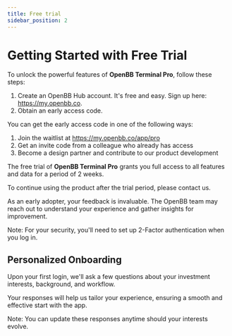 ```yaml
---
title: Free trial
sidebar_position: 2
---
```


# Getting Started with Free Trial

To unlock the powerful features of **OpenBB Terminal Pro**, follow these steps:

1. Create an OpenBB Hub account. It's free and easy. Sign up here: https://my.openbb.co.
2. Obtain an early access code.

You can get the early access code in one of the following ways:
1. Join the waitlist at https://my.openbb.co/app/pro
2. Get an invite code from a colleague who already has access
3. Become a design partner and contribute to our product development

The free trial of **OpenBB Terminal Pro** grants you full access to all features and data for a period of 2 weeks.

To continue using the product after the trial period, please contact us.

As an early adopter, your feedback is invaluable. The OpenBB team may reach out to understand your experience and gather insights for improvement.

Note: For your security, you'll need to set up 2-Factor authentication when you log in.


## Personalized Onboarding

Upon your first login, we'll ask a few questions about your investment interests, background, and workflow.

Your responses will help us tailor your experience, ensuring a smooth and effective start with the app.

Note: You can update these responses anytime should your interests evolve.
